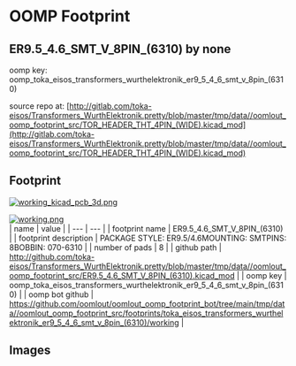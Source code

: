 # OOMP Footprint  
## ER9.5_4.6_SMT_V_8PIN_(6310)  by none  
  
oomp key: oomp_toka_eisos_transformers_wurthelektronik_er9_5_4_6_smt_v_8pin_(6310)  
  
source repo at: [http://gitlab.com/toka-eisos/Transformers_WurthElektronik.pretty/blob/master/tmp/data//oomlout_oomp_footprint_src/TOR_HEADER_THT_4PIN_(WIDE).kicad_mod](http://gitlab.com/toka-eisos/Transformers_WurthElektronik.pretty/blob/master/tmp/data//oomlout_oomp_footprint_src/TOR_HEADER_THT_4PIN_(WIDE).kicad_mod)  
## Footprint  
  
[![working_kicad_pcb_3d.png](working_kicad_pcb_3d_600.png)](working_kicad_pcb_3d.png)  
  
[![working.png](working_600.png)](working.png)  
| name | value | 
| --- | --- | 
| footprint name | ER9.5_4.6_SMT_V_8PIN_(6310) | 
| footprint description | PACKAGE STYLE: ER9.5/4.6MOUNTING: SMTPINS: 8BOBBIN: 070-6310 | 
| number of pads | 8 | 
| github path | http://github.com/toka-eisos/Transformers_WurthElektronik.pretty/blob/master/tmp/data//oomlout_oomp_footprint_src/ER9.5_4.6_SMT_V_8PIN_(6310).kicad_mod | 
| oomp key | oomp_toka_eisos_transformers_wurthelektronik_er9_5_4_6_smt_v_8pin_(6310) | 
| oomp bot github | https://github.com/oomlout/oomlout_oomp_footprint_bot/tree/main/tmp/data//oomlout_oomp_footprint_src/footprints/toka_eisos_transformers_wurthelektronik_er9_5_4_6_smt_v_8pin_(6310)/working | 
## Images  
